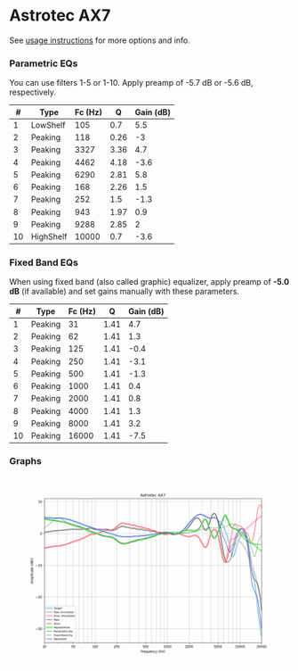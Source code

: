 # Astrotec AX7
See [usage instructions](https://github.com/jaakkopasanen/AutoEq#usage) for more options and info.

### Parametric EQs
You can use filters 1-5 or 1-10. Apply preamp of -5.7 dB or -5.6 dB, respectively.

|   # | Type      |   Fc (Hz) |    Q |   Gain (dB) |
|-----|-----------|-----------|------|-------------|
|   1 | LowShelf  |       105 | 0.7  |         5.5 |
|   2 | Peaking   |       118 | 0.26 |        -3   |
|   3 | Peaking   |      3327 | 3.36 |         4.7 |
|   4 | Peaking   |      4462 | 4.18 |        -3.6 |
|   5 | Peaking   |      6290 | 2.81 |         5.8 |
|   6 | Peaking   |       168 | 2.26 |         1.5 |
|   7 | Peaking   |       252 | 1.5  |        -1.3 |
|   8 | Peaking   |       943 | 1.97 |         0.9 |
|   9 | Peaking   |      9288 | 2.85 |         2   |
|  10 | HighShelf |     10000 | 0.7  |        -3.6 |

### Fixed Band EQs
When using fixed band (also called graphic) equalizer, apply preamp of **-5.0 dB** (if available) and set gains manually with these parameters.

|   # | Type    |   Fc (Hz) |    Q |   Gain (dB) |
|-----|---------|-----------|------|-------------|
|   1 | Peaking |        31 | 1.41 |         4.7 |
|   2 | Peaking |        62 | 1.41 |         1.3 |
|   3 | Peaking |       125 | 1.41 |        -0.4 |
|   4 | Peaking |       250 | 1.41 |        -3.1 |
|   5 | Peaking |       500 | 1.41 |        -1.3 |
|   6 | Peaking |      1000 | 1.41 |         0.4 |
|   7 | Peaking |      2000 | 1.41 |         0.8 |
|   8 | Peaking |      4000 | 1.41 |         1.3 |
|   9 | Peaking |      8000 | 1.41 |         3.2 |
|  10 | Peaking |     16000 | 1.41 |        -7.5 |

### Graphs
![](./Astrotec%20AX7.png)
